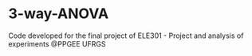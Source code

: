 # 3-way-ANOVA
Code developed for the final project of ELE301 - Project and analysis of experiments @PPGEE UFRGS
